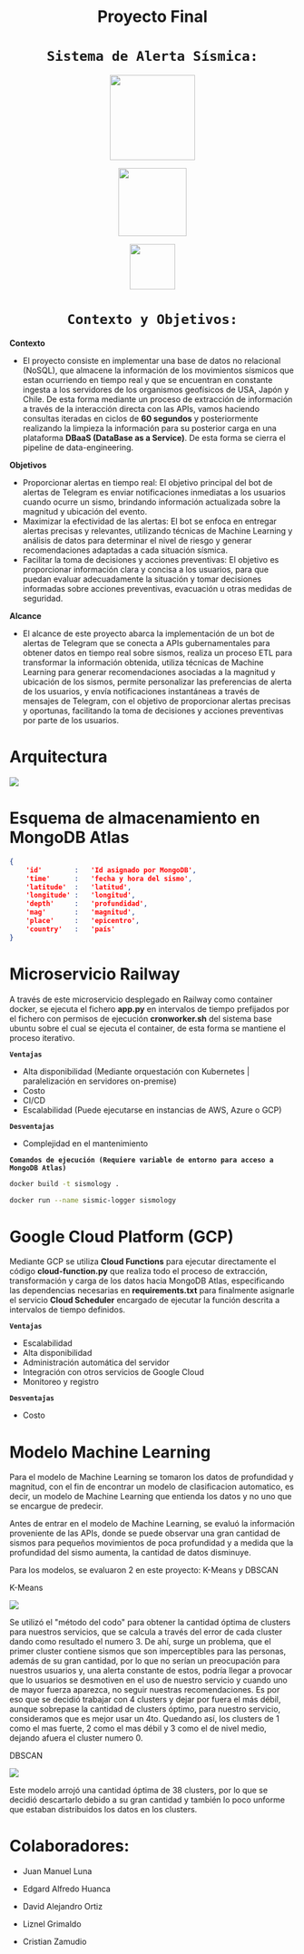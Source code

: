<h1 align=center> Proyecto Final</h1>

 ## <h1 align=center>**`Sistema de Alerta Sísmica:`**</h1>
 
 <div >
<p align="center">
    <img src="https://ayudaleyprotecciondatos.es/wp-content/uploads/2020/10/cloud-computing-google.jpg" height="150">
  </p>
</div>
<p align="center">
    <img src="https://play-lh.googleusercontent.com/ZU9cSsyIJZo6Oy7HTHiEPwZg0m2Crep-d5ZrfajqtsH-qgUXSqKpNA2FpPDTn-7qA5Q" height="120">
  </p>
  <p align="center">
    <img src="https://snipboard.io/lardeS.jpg" height="80" width="80">
  </p>
</div>

 ## <h1 align=center>**`Contexto y Objetivos:`**</h1>
 **Contexto**	
+ El proyecto consiste en implementar una base de datos no relacional (NoSQL), que almacene la información de los movimientos sísmicos que estan ocurriendo en tiempo real y que se encuentran en constante ingesta a los servidores de los organismos geofísicos de USA, Japón y Chile. De esta forma mediante un proceso de extracción de información a través de la interacción directa con las APIs, vamos haciendo consultas iteradas en ciclos de **60 segundos** y posteriormente realizando la limpieza la información para su posterior carga en una plataforma **DBaaS (DataBase as a Service)**. De esta forma se cierra el pipeline de data-engineering.
</h1>

**Objetivos**
+ Proporcionar alertas en tiempo real: El objetivo principal del bot de alertas de Telegram es enviar notificaciones inmediatas a los usuarios cuando ocurre un sismo, brindando información actualizada sobre la magnitud y ubicación del evento. 
+ Maximizar la efectividad de las alertas: El bot se enfoca en entregar alertas precisas y relevantes, utilizando técnicas de Machine Learning y análisis de datos para determinar el nivel de riesgo y generar recomendaciones adaptadas a cada situación sísmica.
+ Facilitar la toma de decisiones y acciones preventivas: El objetivo es proporcionar información clara y concisa a los usuarios, para que puedan evaluar adecuadamente la situación y tomar decisiones informadas sobre acciones preventivas, evacuación u otras medidas de seguridad.
</h1>

**Alcance**
+ El alcance de este proyecto abarca la implementación de un bot de alertas de Telegram que se conecta a APIs gubernamentales para obtener datos en tiempo real sobre sismos, realiza un proceso ETL para transformar la información obtenida, utiliza técnicas de Machine Learning para generar recomendaciones asociadas a la magnitud y ubicación de los sismos, permite personalizar las preferencias de alerta de los usuarios, y envía notificaciones instantáneas a través de mensajes de Telegram, con el objetivo de proporcionar alertas precisas y oportunas, facilitando la toma de decisiones y acciones preventivas por parte de los usuarios.


# Arquitectura
<a href="https://lh3.googleusercontent.com/drive-viewer/AFGJ81qlE-u9qQl5L2Kdb4gLaQNaGXFj35sLhpBLULCoqA3IlCamq8PJypnfLq_i9UMOUZC1Yo6ZHAQQLiVHmZBMNO3crjutZw=s1600?source=screenshot.guru"> <img src="https://lh3.googleusercontent.com/drive-viewer/AFGJ81qlE-u9qQl5L2Kdb4gLaQNaGXFj35sLhpBLULCoqA3IlCamq8PJypnfLq_i9UMOUZC1Yo6ZHAQQLiVHmZBMNO3crjutZw=s1600" /> </a>

# Esquema de almacenamiento en MongoDB Atlas
```json
{
    'id'        :   'Id asignado por MongoDB',
    'time'      :   'fecha y hora del sismo',
    'latitude'  :   'latitud',
    'longitude' :   'longitud',
    'depth'     :   'profundidad',
    'mag'       :   'magnitud',
    'place'     :   'epicentro',
    'country'   :   'país'
}
```

# Microservicio Railway
A través de este microservicio desplegado en Railway como container docker, se ejecuta el fichero **app.py** en intervalos de tiempo prefijados por el fichero con permisos de ejecución **cronworker.sh** del sistema base ubuntu sobre el cual se ejecuta el container, de esta forma se mantiene el proceso iterativo.

**`Ventajas`**
+ Alta disponibilidad (Mediante orquestación con Kubernetes | paralelización en servidores on-premise)
+ Costo
+ CI/CD
+ Escalabilidad (Puede ejecutarse en instancias de AWS, Azure o GCP)

**`Desventajas`**
+ Complejidad en el mantenimiento

**`Comandos de ejecución (Requiere variable de entorno para acceso a MongoDB Atlas)`**
```bash
docker build -t sismology .
```
```bash
docker run --name sismic-logger sismology
```

# Google Cloud Platform (GCP)
Mediante GCP se utiliza **Cloud Functions** para ejecutar directamente el código **cloud-function.py** que realiza todo el proceso de extracción, transformación y carga de los datos hacia MongoDB Atlas, especificando las dependencias necesarias en **requirements.txt** para finalmente asignarle el servicio **Cloud Scheduler** encargado de ejecutar la función descrita a intervalos de tiempo definidos.

**`Ventajas`**
+ Escalabilidad
+ Alta disponibilidad
+ Administración automática del servidor
+ Integración con otros servicios de Google Cloud
+ Monitoreo y registro

**`Desventajas`**
+ Costo

# Modelo Machine Learning

Para el modelo de Machine Learning se tomaron los datos de profundidad y magnitud, con el fin de encontrar un modelo de clasificacion automatico, es decir, un modelo de Machine Learning que entienda los datos y no uno que se encargue de predecir.

Antes de entrar en el modelo de Machine Learning, se evaluó la información proveniente de las APIs, donde se puede observar una gran cantidad de sismos para pequeños movimientos de poca profundidad y a medida que la profundidad del sismo aumenta, la cantidad de datos disminuye.

Para los modelos, se evaluaron 2 en este proyecto: K-Means y DBSCAN

K-Means

<a href="https://lh3.googleusercontent.com/drive-viewer/AFGJ81qdqnDmUQ49JfYEoQCUl_rBkJvzxPlbyFDXKN0NGv3eIcuRqY_YF8v3AqaePR__12adhVvJZJsU0K_gJw2M9beiMR6oSA=s1600?source=screenshot.guru"> <img src="https://lh3.googleusercontent.com/drive-viewer/AFGJ81qdqnDmUQ49JfYEoQCUl_rBkJvzxPlbyFDXKN0NGv3eIcuRqY_YF8v3AqaePR__12adhVvJZJsU0K_gJw2M9beiMR6oSA=s1600" /> </a>

Se utilizó el "método del codo" para obtener la cantidad óptima de clusters para nuestros servicios, que se calcula a través del error de cada cluster dando como resultado el numero 3.
De ahí, surge un problema, que el primer cluster contiene sismos que son imperceptibles para las personas, además de su gran cantidad, por lo que no serían un preocupación para nuestros usuarios y, una alerta constante de estos, podría llegar a provocar que lo usuarios se desmotiven en el uso de nuestro servicio y cuando uno de mayor fuerza aparezca, no seguir nuestras recomendaciones.
Es por eso que se decidió trabajar con 4 clusters y dejar por fuera el más débil, aunque sobrepase la cantidad de clusters óptimo, para nuestro servicio, consideramos que es mejor usar un 4to.
Quedando así, los clusters de 1 como el mas fuerte, 2 como el mas débil y 3 como el de nivel medio, dejando afuera el cluster numero 0.



DBSCAN

<a href="https://lh3.googleusercontent.com/drive-viewer/AFGJ81r1fkZThued3sQBA6Jch6vUXqJfIG__DFstLe4SME6qxgJnCBR8zRE9xzPbEfnAAb60fJzg9-nOG95AzzOa-QJXX2Yu=s2560?source=screenshot.guru"> <img src="https://lh3.googleusercontent.com/drive-viewer/AFGJ81r1fkZThued3sQBA6Jch6vUXqJfIG__DFstLe4SME6qxgJnCBR8zRE9xzPbEfnAAb60fJzg9-nOG95AzzOa-QJXX2Yu=s2560" /> </a>

Este modelo arrojó una cantidad óptima de 38 clusters, por lo que se decidió descartarlo debido a su gran cantidad y también lo poco unforme que estaban distribuidos los datos en los clusters.


# Colaboradores:

+ Juan Manuel Luna

+ Edgard Alfredo Huanca

+ David Alejandro Ortiz

+ Liznel Grimaldo

+ Cristian Zamudio